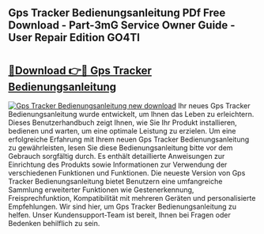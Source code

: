 ## Gps Tracker Bedienungsanleitung PDf Free Download - Part-3mG Service Owner Guide - User Repair Edition GO4TI

# <h2><a href="http://df1h488.blite.top/?on=Gps+Tracker+Bedienungsanleitung">🔗Download 👉🔴 Gps Tracker Bedienungsanleitung</a></h2>

[![Gps Tracker Bedienungsanleitung new download](https://i.imgur.com/lujVjoI.png)](http://df1h488.blite.top/?on=Gps+Tracker+Bedienungsanleitung)
Ihr neues Gps Tracker Bedienungsanleitung wurde entwickelt, um Ihnen das Leben zu erleichtern. Dieses Benutzerhandbuch zeigt Ihnen, wie Sie Ihr Produkt installieren, bedienen und warten, um eine optimale Leistung zu erzielen. Um eine erfolgreiche Erfahrung mit Ihrem neuen Gps Tracker Bedienungsanleitung zu gewährleisten, lesen Sie diese Bedienungsanleitung bitte vor dem Gebrauch sorgfältig durch. Es enthält detaillierte Anweisungen zur Einrichtung des Produkts sowie Informationen zur Verwendung der verschiedenen Funktionen und Funktionen. Die neueste Version von Gps Tracker Bedienungsanleitung bietet Benutzern eine umfangreiche Sammlung erweiterter Funktionen wie Gestenerkennung, Freisprechfunktion, Kompatibilität mit mehreren Geräten und personalisierte Empfehlungen. Wir sind hier, um Gps Tracker Bedienungsanleitung zu helfen. Unser Kundensupport-Team ist bereit, Ihnen bei Fragen oder Bedenken behilflich zu sein.
